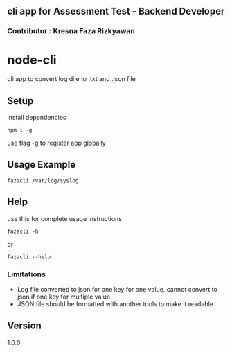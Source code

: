 ## cli app for Assessment Test - Backend Developer 
### Contributor : Kresna Faza Rizkyawan

# node-cli
cli app to convert log dile to .txt and .json file

## Setup
install dependencies
```
npm i -g
```
use flag -g to register app globally

## Usage Example
```
fazacli /var/log/syslog
```

## Help
use this for complete usage instructions
```
fazacli -h
```
or
```
fazacli --help
```
### Limitations
+ Log file converted to json for one key for one value, cannot convert to json if one key for multiple value
+ JSON file should be formatted with another tools to make it readable

## Version
1.0.0


